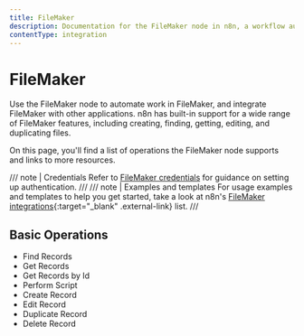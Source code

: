 ```yaml
---
title: FileMaker
description: Documentation for the FileMaker node in n8n, a workflow automation platform. Includes details of operations and configuration, and links to examples and credentials information.
contentType: integration
---
```


# FileMaker

Use the FileMaker node to automate work in FileMaker, and integrate FileMaker with other applications. n8n has built-in support for a wide range of FileMaker features, including creating, finding, getting, editing, and duplicating files.

On this page, you'll find a list of operations the FileMaker node supports and links to more resources.

/// note | Credentials
Refer to [FileMaker credentials](/integrations/builtin/credentials/filemaker/) for guidance on setting up authentication. 
///
/// note | Examples and templates
For usage examples and templates to help you get started, take a look at n8n's [FileMaker integrations](https://n8n.io/integrations/filemaker/){:target="_blank" .external-link} list.
///

## Basic Operations

- Find Records
- Get Records
- Get Records by Id
- Perform Script
- Create Record
- Edit Record
- Duplicate Record
- Delete Record

